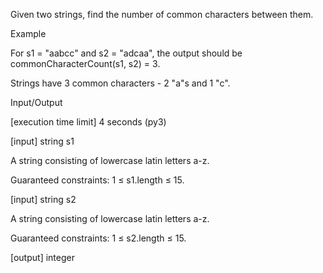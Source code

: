 Given two strings, find the number of common characters between them.

Example

For s1 = "aabcc" and s2 = "adcaa", the output should be
commonCharacterCount(s1, s2) = 3.

Strings have 3 common characters - 2 "a"s and 1 "c".

Input/Output

[execution time limit] 4 seconds (py3)

[input] string s1

A string consisting of lowercase latin letters a-z.

Guaranteed constraints:
1 ≤ s1.length ≤ 15.

[input] string s2

A string consisting of lowercase latin letters a-z.

Guaranteed constraints:
1 ≤ s2.length ≤ 15.

[output] integer